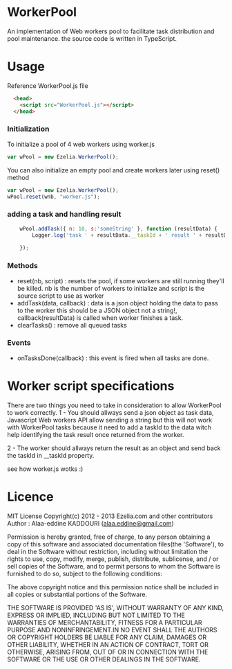 WorkerPool
==========

An implementation of Web workers pool to facilitate task distribution and pool maintenance.
the source code is written in TypeScript.


Usage
=====

Reference WorkerPool.js file
```html
  <head>
    <script src="WorkerPool.js"></script>
  </head>

```

### Initialization
To initialize a pool of 4 web workers using worker.js 

```js
var wPool = new Ezelia.WorkerPool();
```

You can also initialize an empty pool and create workers later using reset() method

```js
var wPool = new Ezelia.WorkerPool();
wPool.reset(wnb, "worker.js");
```

### adding a task and handling result
```js
	wPool.addTask({ n: 10, s:'someString' }, function (resultData) {
		Logger.log('task ' + resultData.__taskId + ' result ' + resultData.result); // __taskId is automatically added by WorkerPool.
		
	});
```

### Methods
* reset(nb, script) : resets the pool, if some workers are still running they'll be killed. nb is the number of workers to initialize and script is the source script to use as worker
* addTask(data, callback) : data is a json object holding the data to pass to the worker this should be a JSON object not a string!, callback(resultData) is called when worker finishes a task.
* clearTasks() : remove all queued tasks

### Events
* onTasksDone(callback) : this event is fired when all tasks are done.


Worker script specifications
============================
There are two things you need to take in consideration to allow WorkerPool to work correctly.
1 - You should allways send a json object as task data,
Javascript Web workers API allow sending a string but this will not work with WorkerPool tasks because it need to add a taskId to the data witch help identifying the task result once returned from the worker.

2 - The worker should allways return the result as an object and send back the taskId in __taskId property.

see how worker.js wotks :)


Licence
=======
   MIT License
   Copyright(c) 2012 - 2013 Ezelia.com and other contributors
   Author : Alaa-eddine KADDOURI (alaa.eddine@gmail.com)

 Permission is hereby granted, free of charge, to any person obtaining a copy of 
 this software and associated documentation files(the 'Software'), to deal in the 
 Software without restriction, including without limitation the rights to use, 
 copy, modify, merge, publish, distribute, sublicense, and / or sell copies of 
 the Software, and to permit persons to whom the Software is furnished to do so, 
 subject to the following conditions:

 The above copyright notice and this permission notice shall be included in 
 all copies or substantial portions of the Software.

 THE SOFTWARE IS PROVIDED 'AS IS', WITHOUT WARRANTY OF ANY KIND, EXPRESS OR 
 IMPLIED, INCLUDING  BUT NOT LIMITED  TO THE WARRANTIES  OF MERCHANTABILITY, 
 FITNESS FOR A PARTICULAR PURPOSE AND NONINFRINGEMENT.IN NO EVENT SHALL THE 
 AUTHORS  OR COPYRIGHT HOLDERS BE LIABLE  FOR  ANY CLAIM,  DAMAGES OR OTHER 
 LIABILITY,  WHETHER IN AN ACTION OF CONTRACT,  TORT OR OTHERWISE,  ARISING 
 FROM, OUT OF OR IN CONNECTION WITH THE SOFTWARE OR THE USE OR OTHER DEALINGS 
 IN THE SOFTWARE.